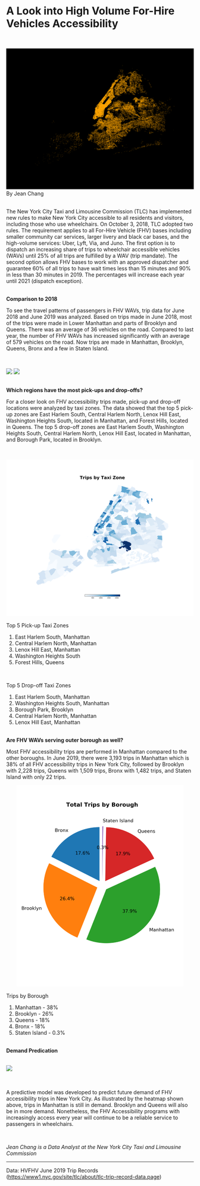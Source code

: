 # A Look into High Volume For-Hire Vehicles Accessibility

<br/>
<p>
    <img src="/Images/header.png"/>
By Jean Chang
<br/><br/>

The New York City Taxi and Limousine Commission (TLC) has implemented new rules to make New York City accessible to all residents and visitors, including those who use wheelchairs. On October 3, 2018, TLC adopted two rules. The requirement applies to all For-Hire Vehicle (FHV) bases including smaller community car services, larger livery and black car bases, and the high-volume services: Uber, Lyft, Via, and Juno. The first option is to dispatch an increasing share of trips to wheelchair accessible vehicles (WAVs) until 25% of all trips are fulfilled by a WAV (trip mandate). The second option allows FHV bases to work with an approved dispatcher and guarantee 60% of all trips to have wait times less than 15 minutes and 90% in less than 30 minutes in 2019. The percentages will increase each year until 2021 (dispatch exception). 


<br/>**Comparison to 2018** <br/>

To see the travel patterns of passengers in FHV WAVs, trip data for June 2018 and June 2019 was analyzed. Based on trips made in June 2018, most of the trips were made in Lower Manhattan and parts of Brooklyn and Queens. There was an average of 36 vehicles on the road. Compared to last year, the number of FHV WAVs has increased significantly with an average of 579 vehicles on the road. Now trips are made in Manhattan, Brooklyn, Queens, Bronx and a few in Staten Island.  

<br/>
<p float="left">
    <img src="/Images/June_2018.png" width="425"/>
    <img src="/Images/June_2019.png" width="425"/>
</p>

<br/>**Which regions have the most pick-ups and drop-offs?** <br/>

For a closer look on FHV accessibility trips made, pick-up and drop-off locations were analyzed by taxi zones. The data showed that the top 5 pick-up zones are East Harlem South, Central Harlem North, Lenox Hill East, Washington Heights South, located in Manhattan, and Forest Hills, located in Queens. The top 5 drop-off zones are East Harlem South, Washington Heights South, Central Harlem North, Lenox Hill East, located in Manhattan, and Borough Park, located in Brooklyn.

<br/>
<p align="center">
    <img src="/Images/zones_choropleth.png" width="700"/>
</p>

Top 5 Pick-up Taxi Zones  
<ol type="1">
  <li>East Harlem South, Manhattan</li>
  <li>Central Harlem North, Manhattan</li>
  <li>Lenox Hill East, Manhattan</li>
  <li>Washington Heights South</li>
  <li>Forest Hills, Queens</li>
</ol>

<br/>

Top 5 Drop-off Taxi Zones                                                                                                 
<ol type="1">
  <li>East Harlem South, Manhattan</li>
  <li>Washington Heights South, Manhattan</li>
  <li>Borough Park, Brooklyn</li>
  <li>Central Harlem North, Manhattan</li>
  <li>Lenox Hill East, Manhattan</li>
</ol>

<br/>**Are FHV WAVs serving outer borough as well?** <br/>

Most FHV accessibility trips are performed in Manhattan compared to the other boroughs. In June 2019, there were 3,193 trips in Manhattan which is 38% of all FHV accessibility trips in New York City, followed by Brooklyn with 2,228 trips, Queens with 1,509 trips, Bronx with 1,482 trips, and Staten Island with only 22 trips. 

<p align="center">
    <img src="/Images/pie_chart.png" alt="drawing" width="450"/>
</p>

Trips by Borough                                                                                                          
<ol type="1">
  <li>Manhattan - 38%</li>
  <li>Brooklyn - 26%</li>
  <li>Queens - 18%</li>
  <li>Bronx - 18%</li>
  <li>Staten Island - 0.3%</li>
</ol>

<br/>**Demand Predication** <br/><br/>

<p>
    <img src="/Images/Trip_Forecast.png"/>
</p>
<br/>

A predictive model was developed to predict future demand of FHV accessibility trips in New York City. As illustrated by the heatmap shown above, trips in Manhattan is still in demand. Brooklyn and Queens will also be in more demand. Nonetheless, the FHV Accessibility programs with increasingly access every year will continue to be a reliable service to passengers in wheelchairs. 

<br/>

*Jean Chang is a Data Analyst at the New York City Taxi and Limousine Commission*
<br/>
________________________________________________________________________________________________________________________________________
Data: HVFHV June 2019 Trip Records (https://www1.nyc.gov/site/tlc/about/tlc-trip-record-data.page)
